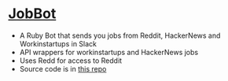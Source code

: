 ---
---
# [JobBot](https://github.com/awebots/jobbot)

- A Ruby Bot that sends you jobs from Reddit, HackerNews and Workinstartups in Slack
- API wrappers for workinstartups and HackerNews jobs
- Uses Redd for access to Reddit
- Source code is in [this repo](https://github.com/awebots/jobbot)